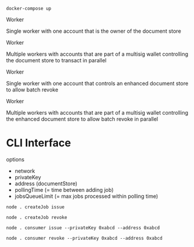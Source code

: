 ```
docker-compose up
```

Worker

Single worker with one account that is the owner of the document store

Worker 

Multiple workers with accounts that are part of a multisig wallet controlling the document store to transact in parallel

Worker 

Single worker with one account that controls an enhanced document store to allow batch revoke

Worker

Multiple workers with accounts that are part of a multisig wallet controlling the enhanced document store to allow batch revoke in parallel


# CLI Interface

options
- network
- privateKey
- address (documentStore)
- pollingTime (= time between adding job)
- jobsQueueLimit (= max jobs processed within polling time)

```
node . createJob issue
```

```
node . createJob revoke
```

```
node . consumer issue --privateKey 0xabcd --address 0xabcd
```

```
node . consumer revoke --privateKey 0xabcd --address 0xabcd
```
